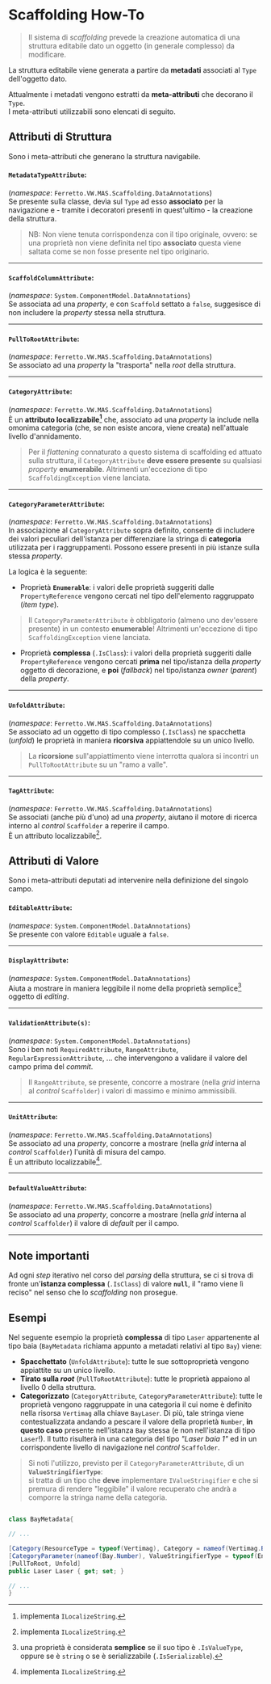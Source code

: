 ﻿# Scaffolding How-To

> Il sistema di _scaffolding_ prevede la creazione automatica di una struttura editabile dato un oggetto (in generale complesso)
> da modificare.

La struttura editabile viene generata a partire da **metadati** associati al `Type` dell'oggetto dato.

Attualmente i metadati vengono estratti da **meta-attributi** che decorano il `Type`.  
I meta-attributi utilizzabili sono elencati di seguito.

## Attributi di Struttura
Sono i meta-attributi che generano la struttura navigabile.

#### `MetadataTypeAttribute`:
(_namespace_: `Ferretto.VW.MAS.Scaffolding.DataAnnotations`)  
Se presente sulla classe, devìa sul `Type` ad esso **associato** per la navigazione e - tramite i decoratori presenti in
quest'ultimo - la creazione della struttura.

> NB: Non viene tenuta corrispondenza con il tipo originale, ovvero: se una proprietà non viene
> definita nel tipo **associato** questa viene saltata come se non fosse presente nel tipo originario.

---
#### `ScaffoldColumnAttribute`:
(_namespace_: `System.ComponentModel.DataAnnotations`)  
Se associata ad una _property_, e con `Scaffold` settato a `false`, suggesisce di non includere
la _property_ stessa nella struttura.

---
#### `PullToRootAttribute`:
(_namespace_: `Ferretto.VW.MAS.Scaffolding.DataAnnotations`)  
Se associato ad una _property_ la "trasporta" nella _root_ della struttura.

---
#### `CategoryAttribute`:
(_namespace_: `Ferretto.VW.MAS.Scaffolding.DataAnnotations`)  
&Egrave; un **attributo localizzabile[^1]** che, associato ad una _property_ la include nella
omonima categoria (che, se non esiste ancora, viene creata) nell'attuale livello d'annidamento.

> Per il _flattening_ connaturato a questo sistema di scaffolding ed attuato sulla struttura, 
> il `CategoryAttribute` **deve essere presente** su qualsiasi _property_ **enumerabile**. 
> Altrimenti un'eccezione di tipo `ScaffoldingException` viene lanciata.

---
#### `CategoryParameterAttribute`:
(_namespace_: `Ferretto.VW.MAS.Scaffolding.DataAnnotations`)  
In associazione al `CategoryAttribute` sopra definito, consente di includere dei valori peculiari
dell'istanza per differenziare la stringa di **categoria** utilizzata per i raggruppamenti.
Possono essere presenti in più istanze sulla stessa _property_.

La logica è la seguente:
- Proprietà **`Enumerable`**: i valori delle proprietà suggeriti dalle `PropertyReference` vengono
cercati nel tipo dell'elemento raggruppato (_item type_).

> Il `CategoryParameterAttribute` è obbligatorio (almeno uno dev'essere presente) 
> in un contesto **enumerable**!
> Altrimenti un'eccezione di tipo `ScaffoldingException` viene lanciata.

- Proprietà **complessa** (`.IsClass`): i valori della proprietà suggeriti dalle `PropertyReference`
vengono cercati **prima** nel tipo/istanza della _property_ oggetto di decorazione, e **poi** (_fallback_)
nel tipo/istanza _owner_ (_parent_) della _property_.

---
#### `UnfoldAttribute`:
(_namespace_: `Ferretto.VW.MAS.Scaffolding.DataAnnotations`)  
Se associato ad un oggetto di tipo complesso (`.IsClass`) ne spacchetta (_unfold_) le proprietà
in maniera **ricorsiva** appiattendole su un unico livello.

> La **ricorsione** sull'appiattimento viene interrotta qualora si incontri 
> un `PullToRootAttribute` su un "ramo a valle".

---
#### `TagAttribute`:
(_namespace_: `Ferretto.VW.MAS.Scaffolding.DataAnnotations`)  
Se associati (anche più d'uno) ad una _property_, aiutano il motore di ricerca interno
al _control_ `Scaffolder` a reperire il campo.  
&Egrave; un attributo localizzabile[^1].

## Attributi di Valore
Sono i meta-attributi deputati ad intervenire nella definizione del singolo campo.

#### `EditableAttribute`:
(_namespace_: `System.ComponentModel.DataAnnotations`)  
Se presente con valore `Editable` uguale a `false`.

---
#### `DisplayAttribute`:
(_namespace_: `System.ComponentModel.DataAnnotations`)  
Aiuta a mostrare in maniera leggibile il nome della proprietà semplice[^2] oggetto di _editing_.

---
#### `ValidationAttribute(s)`:
(_namespace_: `System.ComponentModel.DataAnnotations`)  
Sono i ben noti `RequiredAttribute`, `RangeAttribute`, `RegularExpressionAttribute`, ...
che intervengono a validare il valore del campo prima del _commit_.

> Il `RangeAttribute`, se presente, concorre a mostrare (nella _grid_ interna al _control_ `Scaffolder`)
> i valori di massimo e minimo ammissibili.

---
#### `UnitAttribute`:
(_namespace_: `Ferretto.VW.MAS.Scaffolding.DataAnnotations`)  
Se associato ad una _property_, concorre a mostrare (nella _grid_ interna al _control_ `Scaffolder`)
l'unità di misura del campo.  
&Egrave; un attributo localizzabile[^1].

---
#### `DefaultValueAttribute`:
(_namespace_: `Ferretto.VW.MAS.Scaffolding.DataAnnotations`)  
Se associato ad una _property_, concorre a mostrare (nella _grid_ interna al _control_ `Scaffolder`)
il valore di _default_ per il campo.

---
## Note importanti
Ad ogni _step_ iterativo nel corso del _parsing_ della struttura, se ci si trova
di fronte un'**istanza complessa** (`.IsClass`) di valore **`null`**, il "ramo viene lì reciso"
nel senso che lo _scaffolding_ non prosegue.

[^1]: implementa `ILocalizeString`.
[^2]: una proprietà è considerata **semplice** se il suo tipo è `.IsValueType`, oppure se è `string` o se è serializzabile (`.IsSerializable`).

## Esempi

Nel seguente esempio la proprietà **complessa** di tipo `Laser` appartenente al tipo baia
(`BayMetadata` richiama appunto a metadati relativi al tipo `Bay`) viene:

- **Spacchettato** (`UnfoldAttribute`): tutte le sue sottoproprietà vengono appiattite su un unico livello.
- **Tirato sulla _root_** (`PullToRootAttribute`): tutte le proprietà appaiono al livello 0 della struttura.
- **Categorizzato** (`CategoryAttribute`, `CategoryParameterAttribute`): tutte le proprietà vengono 
raggruppate in una categoria il cui nome è definito nella risorsa `Vertimag` alla chiave `BayLaser`.
Di più, tale stringa viene contestualizzata andando a pescare il valore della proprietà `Number`, **in
questo caso** presente nell'istanza `Bay` stessa (e non nell'istanza di tipo `Laser`!).
Il tutto risulterà in una categoria del tipo _"Laser baia 1"_ ed in un corrispondente livello di
navigazione nel _control_ `Scaffolder`.

> Si noti l'utilizzo, previsto per il `CategoryParameterAttribute`, di un **`ValueStringifierType`**:  
> si tratta di un tipo che **deve** implementare `IValueStringifier` e che si premura di rendere
> "leggibile" il valore recuperato che andrà a comporre la stringa name della categoria.

```c#

class BayMetadata{

// ...

[Category(ResourceType = typeof(Vertimag), Category = nameof(Vertimag.BayLaser))]
[CategoryParameter(nameof(Bay.Number), ValueStringifierType = typeof(EnumValueStringifier))]
[PullToRoot, Unfold]
public Laser Laser { get; set; }

// ...
}
```
